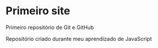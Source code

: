 # Primeiro site
 Primeiro repositório de Git e GitHub

Repositório criado durante meu aprendizado de JavaScript